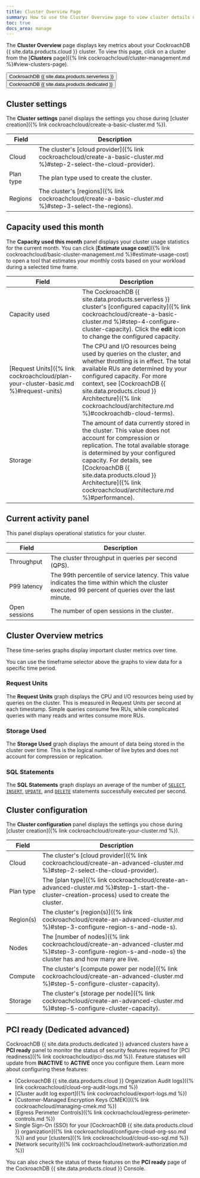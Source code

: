 ```yaml
---
title: Cluster Overview Page
summary: How to use the Cluster Overview page to view cluster details on CockroachDB {{ site.data.products.cloud }}.
toc: true
docs_area: manage
---
```


The **Cluster Overview** page displays key metrics about your CockroachDB {{ site.data.products.cloud }} cluster. To view this page, click on a cluster from the [**Clusters** page]({% link cockroachcloud/cluster-management.md %}#view-clusters-page).

<div class="filters clearfix">
  <button class="filter-button page-level" data-scope="serverless">CockroachDB {{ site.data.products.serverless }}</button>
  <button class="filter-button page-level" data-scope="dedicated">CockroachDB {{ site.data.products.dedicated }}</button>
</div>

<section class="filter-content" markdown="1" data-scope="serverless">

## Cluster settings

The **Cluster settings** panel displays the settings you chose during [cluster creation]({% link cockroachcloud/create-a-basic-cluster.md %}).

| Field     | Description                                                                                             |
|-----------|---------------------------------------------------------------------------------------------------------|
| Cloud     | The cluster's [cloud provider]({% link cockroachcloud/create-a-basic-cluster.md %}#step-2-select-the-cloud-provider). |
| Plan type | The plan type used to create the cluster.                                                               |
| Regions    | The cluster's [regions]({% link cockroachcloud/create-a-basic-cluster.md %}#step-3-select-the-regions).         |

## Capacity used this month

The **Capacity used this month** panel displays your cluster usage statistics for the current month. You can click [**Estimate usage cost**]({% link cockroachcloud/basic-cluster-management.md %}#estimate-usage-cost) to open a tool that estimates your monthly costs based on your workload during a selected time frame.

| Field         | Description                                                                                                                                                                                                                                                                      |
|---------------|----------------------------------------------------------------------------------------------------------------------------------------------------------------------------------------------------------------------------------------------------------------------------------|
| Capacity used   | The CockroachDB {{ site.data.products.serverless }} cluster's [configured capacity]({% link cockroachcloud/create-a-basic-cluster.md %}#step-4-configure-cluster-capacity). Click the **edit** icon to change the configured capacity.                                                                                                         |
| [Request Units]({% link cockroachcloud/plan-your-cluster-basic.md %}#request-units) | The CPU and I/O resources being used by queries on the cluster, and whether throttling is in effect. The total available RUs are determined by your configured capacity. For more context, see [CockroachDB {{ site.data.products.cloud }} Architecture]({% link cockroachcloud/architecture.md %}#cockroachdb-cloud-terms).              |
| Storage       | The amount of data currently stored in the cluster. This value does not account for compression or replication. The total available storage is determined by your configured capacity. For details, see [CockroachDB {{ site.data.products.cloud }} Architecture]({% link cockroachcloud/architecture.md %}#performance). |


## Current activity panel

This panel displays operational statistics for your cluster.

| Field               | Description                                                                                                                                         |
|---------------------|-----------------------------------------------------------------------------------------------------------------------------------------------------|
| Throughput          | The cluster throughput in queries per second (QPS).                                                                                                 |
| P99 latency         | The 99th percentile of service latency. This value indicates the time within which the cluster executed 99 percent of queries over the last minute. |                                                                             |
| Open sessions       | The number of open sessions in the cluster.                                                                                                         |

## Cluster Overview metrics

These time-series graphs display important cluster metrics over time.

You can use the timeframe selector above the graphs to view data for a specific time period.

### Request Units

The **Request Units** graph displays the CPU and I/O resources being used by queries on the cluster. This is measured in Request Units per second at each timestamp. Simple queries consume few RUs, while complicated queries with many reads and writes consume more RUs.

### Storage Used

The **Storage Used** graph displays the amount of data being stored in the cluster over time. This is the logical number of live bytes and does not account for compression or replication.

### SQL Statements

The **SQL Statements** graph displays an average of the number of [`SELECT`](https://www.cockroachlabs.com/docs/{{site.current_cloud_version}}/select-clause), [`INSERT`](https://www.cockroachlabs.com/docs/{{site.current_cloud_version}}/insert), [`UPDATE`](https://www.cockroachlabs.com/docs/{{site.current_cloud_version}}/update), and [`DELETE`](https://www.cockroachlabs.com/docs/{{site.current_cloud_version}}/delete) statements successfully executed per second.

</section>

<section class="filter-content" markdown="1" data-scope="dedicated">

## Cluster configuration

The **Cluster configuration** panel displays the settings you chose during [cluster creation]({% link cockroachcloud/create-your-cluster.md %}).

| Field     | Description                                                                                             |
|-----------|---------------------------------------------------------------------------------------------------------|
| Cloud     | The cluster's [cloud provider]({% link cockroachcloud/create-an-advanced-cluster.md %}#step-2-select-the-cloud-provider). |
| Plan type | The [plan type]({% link cockroachcloud/create-an-advanced-cluster.md %}#step-1-start-the-cluster-creation-process) used to create the cluster.                                                           |
| Region(s) | The cluster's [region(s)]({% link cockroachcloud/create-an-advanced-cluster.md %}#step-3-configure-region-s-and-node-s).         |
| Nodes     | The [number of nodes]({% link cockroachcloud/create-an-advanced-cluster.md %}#step-3-configure-region-s-and-node-s) the cluster has and how many are live. |
| Compute   | The cluster's [compute power per node]({% link cockroachcloud/create-an-advanced-cluster.md %}#step-5-configure-cluster-capacity).         |
| Storage   | The cluster's [storage per node]({% link cockroachcloud/create-an-advanced-cluster.md %}#step-5-configure-cluster-capacity).         |

## PCI ready (Dedicated advanced)

CockroachDB {{ site.data.products.dedicated }} advanced clusters have a **PCI ready** panel to monitor the status of security features required for [PCI readiness]({% link cockroachcloud/pci-dss.md %}). Feature statuses will update from **INACTIVE** to **ACTIVE** once you configure them. Learn more about configuring these features:

- [CockroachDB {{ site.data.products.cloud }} Organization Audit logs]({% link cockroachcloud/cloud-org-audit-logs.md %})
- [Cluster audit log export]({% link cockroachcloud/export-logs.md %})
- [Customer-Managed Encryption Keys (CMEK)]({% link cockroachcloud/managing-cmek.md %})
- [Egress Perimeter Controls]({% link cockroachcloud/egress-perimeter-controls.md %})
- Single Sign-On (SSO) for your [CockroachDB {{ site.data.products.cloud }} organization]({% link cockroachcloud/configure-cloud-org-sso.md %}) and your [clusters]({% link cockroachcloud/cloud-sso-sql.md %})
- [Network security]({% link cockroachcloud/network-authorization.md %})

You can also check the status of these features on the **PCI ready** page of the CockroachDB {{ site.data.products.cloud }} Console.

</section>

